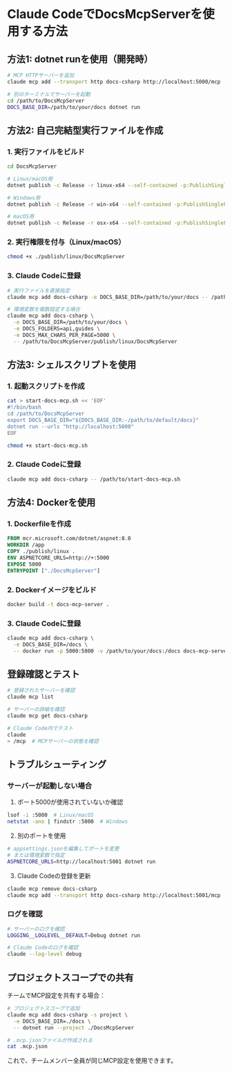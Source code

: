 # Claude CodeでDocsMcpServerを使用する方法

## 方法1: dotnet runを使用（開発時）

```bash
# MCP HTTPサーバーを追加
claude mcp add --transport http docs-csharp http://localhost:5000/mcp

# 別のターミナルでサーバーを起動
cd /path/to/DocsMcpServer
DOCS_BASE_DIR=/path/to/your/docs dotnet run
```

## 方法2: 自己完結型実行ファイルを作成

### 1. 実行ファイルをビルド

```bash
cd DocsMcpServer

# Linux/macOS用
dotnet publish -c Release -r linux-x64 --self-contained -p:PublishSingleFile=true -o ./publish/linux

# Windows用
dotnet publish -c Release -r win-x64 --self-contained -p:PublishSingleFile=true -o ./publish/win

# macOS用
dotnet publish -c Release -r osx-x64 --self-contained -p:PublishSingleFile=true -o ./publish/osx
```

### 2. 実行権限を付与（Linux/macOS）

```bash
chmod +x ./publish/linux/DocsMcpServer
```

### 3. Claude Codeに登録

```bash
# 実行ファイルを直接指定
claude mcp add docs-csharp -e DOCS_BASE_DIR=/path/to/your/docs -- /path/to/DocsMcpServer/publish/linux/DocsMcpServer

# 環境変数を複数設定する場合
claude mcp add docs-csharp \
  -e DOCS_BASE_DIR=/path/to/your/docs \
  -e DOCS_FOLDERS=api,guides \
  -e DOCS_MAX_CHARS_PER_PAGE=5000 \
  -- /path/to/DocsMcpServer/publish/linux/DocsMcpServer
```

## 方法3: シェルスクリプトを使用

### 1. 起動スクリプトを作成

```bash
cat > start-docs-mcp.sh << 'EOF'
#!/bin/bash
cd /path/to/DocsMcpServer
export DOCS_BASE_DIR="${DOCS_BASE_DIR:-/path/to/default/docs}"
dotnet run --urls "http://localhost:5000"
EOF

chmod +x start-docs-mcp.sh
```

### 2. Claude Codeに登録

```bash
claude mcp add docs-csharp -- /path/to/start-docs-mcp.sh
```

## 方法4: Dockerを使用

### 1. Dockerfileを作成

```dockerfile
FROM mcr.microsoft.com/dotnet/aspnet:8.0
WORKDIR /app
COPY ./publish/linux .
ENV ASPNETCORE_URLS=http://+:5000
EXPOSE 5000
ENTRYPOINT ["./DocsMcpServer"]
```

### 2. Dockerイメージをビルド

```bash
docker build -t docs-mcp-server .
```

### 3. Claude Codeに登録

```bash
claude mcp add docs-csharp \
  -e DOCS_BASE_DIR=/docs \
  -- docker run -p 5000:5000 -v /path/to/your/docs:/docs docs-mcp-server
```

## 登録確認とテスト

```bash
# 登録されたサーバーを確認
claude mcp list

# サーバーの詳細を確認
claude mcp get docs-csharp

# Claude Code内でテスト
claude
> /mcp  # MCPサーバーの状態を確認
```

## トラブルシューティング

### サーバーが起動しない場合

1. ポート5000が使用されていないか確認
```bash
lsof -i :5000  # Linux/macOS
netstat -ano | findstr :5000  # Windows
```

2. 別のポートを使用
```bash
# appsettings.jsonを編集してポートを変更
# または環境変数で指定
ASPNETCORE_URLS=http://localhost:5001 dotnet run
```

3. Claude Codeの登録を更新
```bash
claude mcp remove docs-csharp
claude mcp add --transport http docs-csharp http://localhost:5001/mcp
```

### ログを確認

```bash
# サーバーのログを確認
LOGGING__LOGLEVEL__DEFAULT=Debug dotnet run

# Claude Codeのログを確認
claude --log-level debug
```

## プロジェクトスコープでの共有

チームでMCP設定を共有する場合：

```bash
# プロジェクトスコープで追加
claude mcp add docs-csharp -s project \
  -e DOCS_BASE_DIR=./docs \
  -- dotnet run --project ./DocsMcpServer

# .mcp.jsonファイルが作成される
cat .mcp.json
```

これで、チームメンバー全員が同じMCP設定を使用できます。